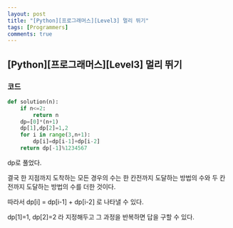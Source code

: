 ```yaml
---
layout: post
title: "[Python][프로그래머스][Level3] 멀리 뛰기"
tags: [Programmers]
comments: true
---
```


## [Python][프로그래머스][Level3] 멀리 뛰기

### 코드

```python
def solution(n):
    if n<=2:
        return n
    dp=[0]*(n+1)
    dp[1],dp[2]=1,2
    for i in range(3,n+1):
        dp[i]=dp[i-1]+dp[i-2]
    return dp[-1]%1234567
```

dp로 풀었다.

결국 한 지점까지 도착하는 모든 경우의 수는 한 칸전까지 도달하는 방법의 수와 두 칸 전까지 도달하는 방법의 수를 더한 것이다.

따라서 dp[i] = dp[i-1] + dp[i-2] 로 나타낼 수 있다.

dp[1]=1, dp[2]=2 라 지정해두고 그 과정을 반복하면 답을 구할 수 있다.